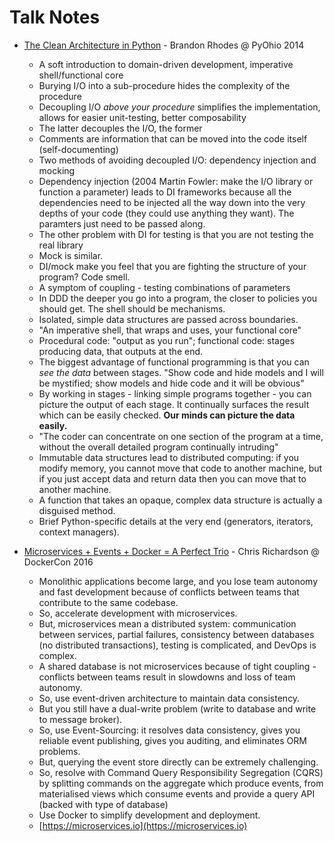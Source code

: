 # Talk Notes

* [The Clean Architecture in Python](https://www.youtube.com/watch?v=DJtef410XaM) - Brandon Rhodes @ PyOhio 2014

  * A soft introduction to domain-driven development, imperative shell/functional core
  * Burying I/O into a sub-procedure hides the complexity of the procedure
  * Decoupling I/O _above your procedure_ simplifies the implementation, allows for easier unit-testing, better composability
  * The latter decouples the I/O, the former
  * Comments are information that can be moved into the code itself \(self-documenting\)
  * Two methods of avoiding decoupled I/O: dependency injection and mocking
  * Dependency injection \(2004 Martin Fowler: make the I/O library or function a parameter\) leads to DI frameworks because all the dependencies need to be injected all the way down into the very depths of your code \(they could use anything they want\). The paramters just need to be passed along.
  * The other problem with DI for testing is that you are not testing the real library
  * Mock is similar.
  * DI/mock make you feel that you are fighting the structure of your program? Code smell.
  * A symptom of coupling - testing combinations of parameters
  * In DDD the deeper you go into a program, the closer to policies you should get. The shell should be mechanisms.
  * Isolated, simple data structures are passed across boundaries.
  * "An imperative shell, that wraps and uses, your functional core"
  * Procedural code: "output as you run"; functional code: stages producing data, that outputs at the end.
  * The biggest advantage of functional programming is that you can _see the data_ between stages. "Show code and hide models and I will be mystified; show models and hide code and it will be obvious"
  * By working in stages - linking simple programs together - you can picture the output of each stage. It continually surfaces the result which can be easily checked. **Our minds can picture the data easily.**
  * "The coder can concentrate on one section of the program at a time, without the overall detailed program continually intruding"
  * Immutable data structures lead to distributed computing: if you modify memory, you cannot move that code to another machine, but if you just accept data and return data then you can move that to another machine.
  * A function that takes an opaque, complex data structure is actually a disguised method.
  * Brief Python-specific details at the very end \(generators, iterators, context managers\).



* [Microservices + Events + Docker = A Perfect Trio](https://www.youtube.com/watch?v=sSm2dRarhPo) - Chris Richardson @ DockerCon 2016

  * Monolithic applications become large, and you lose team autonomy and fast development because of conflicts between teams that contribute to the same codebase.
  * So, accelerate development with microservices.
  * But, microservices mean a distributed system: communication between services, partial failures, consistency between databases \(no distributed transactions\), testing is complicated, and DevOps is complex.
  * A shared database is not microservices because of tight coupling - conflicts between teams result in slowdowns and loss of team autonomy.
  * So, use event-driven architecture to maintain data consistency.
  * But you still have a dual-write problem \(write to database and write to message broker\).
  * So, use Event-Sourcing: it resolves data consistency, gives you reliable event publishing, gives you auditing, and eliminates ORM problems.
  * But, querying the event store directly can be extremely challenging.
  * So, resolve with Command Query Responsibility Segregation \(CQRS\) by splitting commands on the aggregate which produce events, from materialised views which consume events and provide a query API \(backed with type of database\)
  * Use Docker to simplify development and deployment.
  * [https://microservices.io](https://microservices.io)



